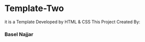 # Template-Two
it is a Template Developed by HTML &amp; CSS 
This Project Created By:<h3>Basel Najjar</h3>
